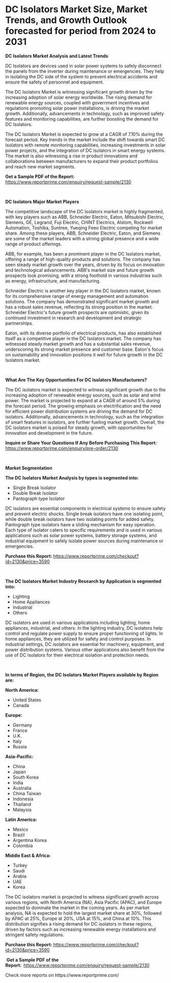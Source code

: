 <p><h1>DC Isolators Market Size, Market Trends, and Growth Outlook forecasted for period from 2024 to 2031</h1></p><p><strong>DC Isolators Market Analysis and Latest Trends</strong></p>
<p><p>DC Isolators are devices used in solar power systems to safely disconnect the panels from the inverter during maintenance or emergencies. They help in isolating the DC side of the system to prevent electrical accidents and ensure the safety of personnel and equipment.</p><p>The DC Isolators Market is witnessing significant growth driven by the increasing adoption of solar energy worldwide. The rising demand for renewable energy sources, coupled with government incentives and regulations promoting solar power installations, is driving the market growth. Additionally, advancements in technology, such as improved safety features and monitoring capabilities, are further boosting the demand for DC Isolators.</p><p>The DC Isolators Market is expected to grow at a CAGR of 7.10% during the forecast period. Key trends in the market include the shift towards smart DC Isolators with remote monitoring capabilities, increasing investments in solar power projects, and the integration of DC Isolators in smart energy systems. The market is also witnessing a rise in product innovations and collaborations between manufacturers to expand their product portfolios and reach new market segments.</p></p>
<p><strong>Get a Sample PDF of the Report:&nbsp;</strong> <a href="https://www.reportprime.com/enquiry/request-sample/2130">https://www.reportprime.com/enquiry/request-sample/2130</a></p>
<p>&nbsp;</p>
<p><strong>DC Isolators Major Market Players</strong></p>
<p><p>The competitive landscape of the DC Isolators market is highly fragmented, with key players such as ABB, Schneider Electric, Eaton, Mitsubishi Electric, Siemens, GE, Legrand, Fuji Electric, CHINT Electrics, Alstom, Rockwell Automation, Toshiba, Suntree, Yueqing Feeo Electric competing for market share. Among these players, ABB, Schneider Electric, Eaton, and Siemens are some of the market leaders with a strong global presence and a wide range of product offerings.</p><p>ABB, for example, has been a prominent player in the DC Isolators market, offering a range of high-quality products and solutions. The company has seen steady market growth over the years, driven by its focus on innovation and technological advancements. ABB's market size and future growth prospects look promising, with a strong foothold in various industries such as energy, infrastructure, and manufacturing.</p><p>Schneider Electric is another key player in the DC Isolators market, known for its comprehensive range of energy management and automation solutions. The company has demonstrated significant market growth and has a robust sales revenue, reflecting its strong position in the market. Schneider Electric's future growth prospects are optimistic, given its continued investment in research and development and strategic partnerships.</p><p>Eaton, with its diverse portfolio of electrical products, has also established itself as a competitive player in the DC Isolators market. The company has witnessed steady market growth and has a substantial sales revenue, underscoring its strong market presence and customer base. Eaton's focus on sustainability and innovation positions it well for future growth in the DC Isolators market.</p></p>
<p>&nbsp;</p>
<p><strong>What Are The Key Opportunities For DC Isolators Manufacturers?</strong></p>
<p><p>The DC isolators market is expected to witness significant growth due to the increasing adoption of renewable energy sources, such as solar and wind power. The market is projected to expand at a CAGR of around 5% during the forecast period. The growing emphasis on electrification and the need for efficient power distribution systems are driving the demand for DC isolators. Additionally, advancements in technology, such as the integration of smart features in isolators, are further fueling market growth. Overall, the DC isolators market is poised for steady growth, with opportunities for innovation and development in the future.</p></p>
<p><strong>Inquire or Share Your Questions If Any Before Purchasing This Report:</strong> <a href="https://www.reportprime.com/enquiry/pre-order/2130">https://www.reportprime.com/enquiry/pre-order/2130</a></p>
<p>&nbsp;</p>
<p><strong>Market Segmentation</strong></p>
<p><strong>The DC Isolators Market Analysis by types is segmented into:</strong></p>
<p><ul><li>Single Break Isolator</li><li>Double Break Isolator</li><li>Pantograph type Isolator</li></ul></p>
<p><p>DC isolators are essential components in electrical systems to ensure safety and prevent electric shocks. Single break isolators have one isolating point, while double break isolators have two isolating points for added safety. Pantograph type isolators have a sliding mechanism for easy operation. Each type of isolator caters to specific requirements and is used in various applications such as solar power systems, battery storage systems, and industrial equipment to safely isolate power sources during maintenance or emergencies.</p></p>
<p><strong>Purchase this Report:&nbsp;</strong><a href="https://www.reportprime.com/checkout?id=2130&price=3590">https://www.reportprime.com/checkout?id=2130&price=3590</a></p>
<p>&nbsp;</p>
<p><strong>The DC Isolators Market Industry Research by Application is segmented into:</strong></p>
<p><ul><li>Lighting</li><li>Home Appliances</li><li>Industrial</li><li>Others</li></ul></p>
<p><p>DC isolators are used in various applications including lighting, home appliances, industrial, and others. In the lighting industry, DC isolators help control and regulate power supply to ensure proper functioning of lights. In home appliances, they are utilized for safety and control purposes. In industrial settings, DC isolators are essential for machinery, equipment, and power distribution systems. Various other applications also benefit from the use of DC isolators for their electrical isolation and protection needs.</p></p>
<p>&nbsp;</p>
<p><strong>In terms of Region, the DC Isolators Market Players available by Region are:</strong></p>
<p>
    <p> <strong> North America: </strong>
        <ul>
            <li>United States</li>
            <li>Canada</li>
        </ul>
        </p> 
    <p> <strong> Europe: </strong>
        <ul>
            <li>Germany</li>
            <li>France</li>
            <li>U.K.</li>
            <li>Italy</li>
            <li>Russia</li>
        </ul>
        </p> 
    <p> <strong> Asia-Pacific: </strong>
        <ul>
            <li>China</li>
            <li>Japan</li>
            <li>South Korea</li>
            <li>India</li>
            <li>Australia</li>
            <li>China Taiwan</li>
            <li>Indonesia</li>
            <li>Thailand</li>
            <li>Malaysia</li>
        </ul>
        </p> 
    <p> <strong> Latin America: </strong>
        <ul>
            <li>Mexico</li>
            <li>Brazil</li>
            <li>Argentina Korea</li>
            <li>Colombia</li>
        </ul>
        </p> 
    <p> <strong> Middle East & Africa: </strong>
        <ul>
            <li>Turkey</li>
            <li>Saudi</li>
            <li>Arabia</li>
            <li>UAE</li>
            <li>Korea</li>
        </ul>
    </p>
    </p>
<p><p>The DC isolators market is projected to witness significant growth across various regions, with North America (NA), Asia Pacific (APAC), and Europe expected to dominate the market in the coming years. As per market analysis, NA is expected to hold the largest market share at 30%, followed by APAC at 25%, Europe at 20%, USA at 15%, and China at 10%. This distribution signifies a rising demand for DC isolators in these regions, driven by factors such as increasing renewable energy installations and stringent safety regulations.</p></p>
<p><strong>Purchase this Report: </strong><a href="https://www.reportprime.com/checkout?id=2130&price=3590">https://www.reportprime.com/checkout?id=2130&price=3590</a></p>
<p>&nbsp;<strong>Get a Sample PDF of the Report:&nbsp;&nbsp;</strong><a href="https://www.reportprime.com/enquiry/request-sample/2130">https://www.reportprime.com/enquiry/request-sample/2130</a></p>
<p><strong></strong></p>
<p>Check more reports on https://www.reportprime.com/</p>